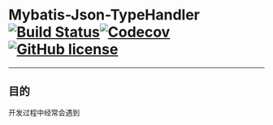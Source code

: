 # Mybatis-Json-TypeHandler[![Build Status](https://travis-ci.org/wangkezun/mybatis-json-typehandler.svg?branch=master)](https://travis-ci.org/wangkezun/mybatis-json-typehandler)[![Codecov](https://img.shields.io/codecov/c/github/wangkezun/mybatis-json-typehandler.svg)](https://github.com/wangkezun/mybatis-json-typehandler)[![GitHub license](https://img.shields.io/github/license/wangkezun/mybatis-json-typehandler.svg)](https://github.com/wangkezun/mybatis-json-typehandler/blob/master/LICENSE)
---

## 目的
开发过程中经常会遇到